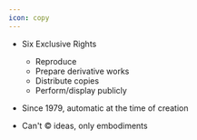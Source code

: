 ```yaml
---
icon: copy
---
```


* Six Exclusive Rights
  * Reproduce
  * Prepare derivative works
  * Distribute copies
  * Perform/display publicly 

* Since 1979, automatic at the time of creation
* Can't :copyright: ideas, only embodiments